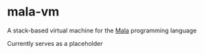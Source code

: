 # mala-vm
A stack-based virtual machine for the [Mala](https://github.com/Alphexus/mala) programming language

Currently serves as a placeholder
